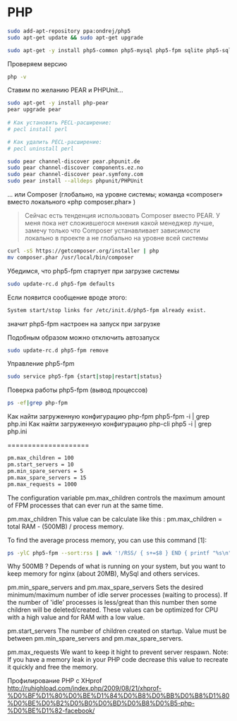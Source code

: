 # PHP

```bash  
sudo add-apt-repository ppa:ondrej/php5  
sudo apt-get update && sudo apt-get upgrade  
```

```bash  
sudo apt-get -y install php5-common php5-mysql php5-fpm sqlite php5-sqlite php5-cli php5-gd php5-curl php5-xdebug php5-imagick php5-intl php5-mcrypt php5-xmlrpc php5-memcached  php5-dev php5-xhprof
```

Проверяем версию  
```bash  
php -v  
```

Ставим по желанию PEAR и PHPUnit...  

```bash  
sudo apt-get -y install php-pear  
pear upgrade pear
 
# Как установить PECL-расширение:
# pecl install perl

# Как удалить PECL-расширение:
# pecl uninstall perl

sudo pear channel-discover pear.phpunit.de  
sudo pear channel-discover components.ez.no  
sudo pear channel-discover pear.symfony.com  
sudo pear install --alldeps phpunit/PHPUnit  
```

... или Composer (глобально, на уровне системы; команда «composer» вместо локального «php composer.phar» )
> Сейчас есть тенденция использовать Composer вместо PEAR. У меня пока нет сложившегося мнения какой менеджер лучше, замечу только что Composer устанавливает зависимости локально в проекте а не глобально на уровне всей системы

```bash
curl -sS https://getcomposer.org/installer | php
mv composer.phar /usr/local/bin/composer
```


Убедимся, что php5-fpm стартует при загрузке системы  
```bash  
sudo update-rc.d php5-fpm defaults  
```

Если появится сообщение вроде этого:  
```bash  
System start/stop links for /etc/init.d/php5-fpm already exist.  
```

значит php5-fpm настроен на запуск при загрузке

Подобным образом можно отключить автозапуск  
```bash  
sudo update-rc.d php5-fpm remove  
```

Управление php5-fpm  
```bash  
sudo service php5-fpm {start|stop|restart|status}  
```  
Поверка работы php5-fpm (вывод процессов)  
```bash  
ps -ef|grep php-fpm  
```


Как найти загруженную конфигурацию php-fpm
php5-fpm -i | grep php.ini
Как найти загруженную конфигурацию php-cli
php5 -i | grep php.ini

====================
```bash  
pm.max_children = 100
pm.start_servers = 10
pm.min_spare_servers = 5
pm.max_spare_servers = 15
pm.max_requests = 1000
```


The configuration variable pm.max_children controls the maximum amount of FPM processes that can ever run at the same time.

pm.max_children
This value can be calculate like this :
pm.max_children = total RAM - (500MB) / process memory.

To find the average process memory, you can use this command [1]:

```bash  
ps -ylC php5-fpm --sort:rss | awk '!/RSS/ { s+=$8 } END { printf "%s\n", "Total memory used by PHP-FPM child processes: "; printf "%dM\n", s/1024 }'
```

Why 500MB ? 
Depends of what is running on your system, but you want to keep memory for nginx (about 20MB), MySql and others services.

pm.min_spare_servers and pm.max_spare_servers
Sets the desired minimum/maximum number of idle server processes (waiting to process). If the number of 'idle' processes is less/great than this number then some children will be deleted/created. These values can be optimized for CPU with a high value and for RAM with a low value.

pm.start_servers
The number of children created on startup. Value must be between pm.min_spare_servers and pm.max_spare_servers.

pm.max_requests
We want to keep it hight to prevent server respawn. Note: If you have a memory leak in your PHP code decrease this value to recreate it quickly and free the memory.

Профилирование PHP с XHprof
http://ruhighload.com/index.php/2009/08/21/xhprof-%D0%BF%D1%80%D0%BE%D1%84%D0%B8%D0%BB%D0%B8%D1%80%D0%BE%D0%B2%D0%B0%D0%BD%D0%B8%D0%B5-php-%D0%BE%D1%82-facebook/

